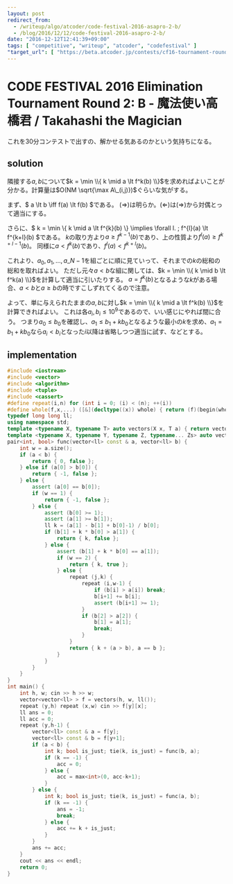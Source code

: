 ```yaml
---
layout: post
redirect_from:
  - /writeup/algo/atcoder/code-festival-2016-asapro-2-b/
  - /blog/2016/12/12/code-festival-2016-asapro-2-b/
date: "2016-12-12T12:41:39+09:00"
tags: [ "competitive", "writeup", "atcoder", "codefestival" ]
"target_url": [ "https://beta.atcoder.jp/contests/cf16-tournament-round2-open/tasks/asaporo_a" ]
---
```


# CODE FESTIVAL 2016 Elimination Tournament Round 2: B - 魔法使い高橋君 / Takahashi the Magician

これを$30$分コンテストで出すの、解かせる気あるのかという気持ちになる。

## solution

隣接する$a,b$について$k = \min \\{ k \mid a \lt f^k(b) \\}$を求めればよいことが分かる。計算量は$O(NM \sqrt{\max A\_(i,j)})$ぐらいな気がする。

まず、$ a \lt b \iff f(a) \lt f(b) $である。
$(\Rightarrow)$は明らか。$(\Leftarrow)$は$(\Rightarrow)$から対偶とって適当にする。

さらに、$ k = \min \\{ k \mid a \lt f^{k}(b) \\} \implies \forall l. \; f^{l}(a) \lt f^{k+l}(b) $である。
$k$の取り方より$a \ge f^{k-1}(b)$であり、上の性質より$f^{l}(a) \ge f^{k+l-1}(b)$。
同様に$a \lt f^{k}(b)$であり、$f^{l}(a) \lt f^{k+l}(b)$。

これより、$a_0, a_1, \dots, a\_{N-1}$を組ごとに順に見ていって、それまでの$k$の総和の総和を取ればよい。
ただし元々$a \lt b$な組に関しては、$k = \min \\{ k \mid b \lt f^k(a) \\}$を計算して適当に引いたりする。
$a = f^k(b)$となるような$k$がある場合、$a \lt b$と$a \ge b$の時ですこしずれてくるので注意。

よって、単に与えられたままの$a,b$に対し$k = \min \\{ k \mid a \lt f^k(b) \\}$を計算できればよい。
これは各$a_i, b_i \le 10^9$であるので、いい感じにやれば間に合う。
つまり$a_0 \le b_0$を確認し、$a_1 \le b_1 + k b_0$となるような最小の$k$を求め、$a_1 = b_1 + k b_0$なら$a_i \lt b_i$となった$i$以降は省略しつつ適当に試す、などとする。


## implementation

``` c++
#include <iostream>
#include <vector>
#include <algorithm>
#include <tuple>
#include <cassert>
#define repeat(i,n) for (int i = 0; (i) < (n); ++(i))
#define whole(f,x,...) ([&](decltype((x)) whole) { return (f)(begin(whole), end(whole), ## __VA_ARGS__); })(x)
typedef long long ll;
using namespace std;
template <typename X, typename T> auto vectors(X x, T a) { return vector<T>(x, a); }
template <typename X, typename Y, typename Z, typename... Zs> auto vectors(X x, Y y, Z z, Zs... zs) { auto cont = vectors(y, z, zs...); return vector<decltype(cont)>(x, cont); }
pair<int, bool> func(vector<ll> const & a, vector<ll> b) {
    int w = a.size();
    if (a < b) {
        return { 0, false };
    } else if (a[0] > b[0]) {
        return { -1, false };
    } else {
        assert (a[0] == b[0]);
        if (w == 1) {
            return { -1, false };
        } else {
            assert (b[0] >= 1);
            assert (a[1] >= b[1]);
            ll k = (a[1] - b[1] + b[0]-1) / b[0];
            if (b[1] + k * b[0] > a[1]) {
                return { k, false };
            } else {
                assert (b[1] + k * b[0] == a[1]);
                if (w == 2) {
                    return { k, true };
                } else {
                    repeat (j,k) {
                        repeat (i,w-1) {
                            if (b[i] > a[i]) break;
                            b[i+1] += b[i];
                            assert (b[i+1] >= 1);
                        }
                        if (b[2] > a[2]) {
                            b[1] = a[1];
                            break;
                        }
                    }
                    return { k + (a > b), a == b };
                }
            }
        }
    }
}
int main() {
    int h, w; cin >> h >> w;
    vector<vector<ll> > f = vectors(h, w, ll());
    repeat (y,h) repeat (x,w) cin >> f[y][x];
    ll ans = 0;
    ll acc = 0;
    repeat (y,h-1) {
        vector<ll> const & a = f[y];
        vector<ll> const & b = f[y+1];
        if (a < b) {
            int k; bool is_just; tie(k, is_just) = func(b, a);
            if (k == -1) {
                acc = 0;
            } else {
                acc = max<int>(0, acc-k+1);
            }
        } else {
            int k; bool is_just; tie(k, is_just) = func(a, b);
            if (k == -1) {
                ans = -1;
                break;
            } else {
                acc += k + is_just;
            }
        }
        ans += acc;
    }
    cout << ans << endl;
    return 0;
}
```

